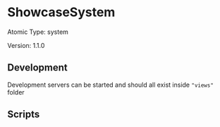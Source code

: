 # ShowcaseSystem

Atomic Type: system

Version: 1.1.0

## Development

Development servers can be started and should all exist inside `"views"` folder

## Scripts

